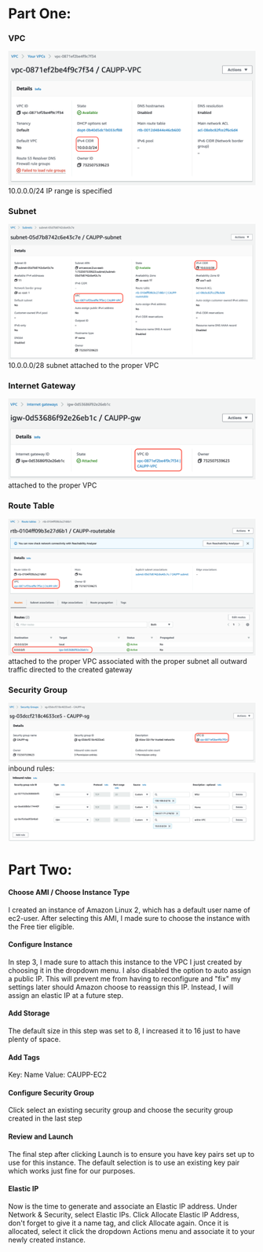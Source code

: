 # Part One:

### VPC
![VPC](https://github.com/WSU-kduncan/ceg3120-jmcaupp/blob/main/Project2/images/VPC.png)
10.0.0.0/24 IP range is specified

### Subnet
![subnet](https://github.com/WSU-kduncan/ceg3120-jmcaupp/blob/main/Project2/images/Subnet.png)
10.0.0.0/28 subnet
attached to the proper VPC

### Internet Gateway
![gateway](https://github.com/WSU-kduncan/ceg3120-jmcaupp/blob/main/Project2/images/Gateway.png)
attached to the proper VPC

### Route Table
![routetable](https://github.com/WSU-kduncan/ceg3120-jmcaupp/blob/main/Project2/images/RouteTable.png)
attached to the proper VPC
associated with the proper subnet
all outward traffic directed to the created gateway

### Security Group
![securitygroup](https://github.com/WSU-kduncan/ceg3120-jmcaupp/blob/main/Project2/images/SecurityGroup.png)
inbound rules:
![inbound](https://github.com/WSU-kduncan/ceg3120-jmcaupp/blob/main/Project2/images/InboundRules.png)

# Part Two:

#### Choose AMI / Choose Instance Type
I created an instance of Amazon Linux 2, which has a default user name of ec2-user.
After selecting this AMI, I made sure to choose the instance with the Free tier eligible.

#### Configure Instance
In step 3, I made sure to attach this instance to the VPC I just created by choosing it in the dropdown menu. I also disabled the option to auto assign a public IP. This will prevent me from having to reconfigure and "fix" my settings later should Amazon choose to reassign this IP. Instead, I will assign an elastic IP at a future step.

#### Add Storage
The default size in this step was set to 8, I increased it to 16 just to have plenty of space.

#### Add Tags
Key: Name 
Value: CAUPP-EC2

#### Configure Security Group
Click select an existing security group and choose the security group created in the last step

#### Review and Launch
The final step after clicking Launch is to ensure you have key pairs set up to use for this instance. The default selection is to use an existing key pair which works just fine for our purposes.

#### Elastic IP
Now is the time to generate and associate an Elastic IP address. Under Network & Security, select Elastic IPs. Click Allocate Elastic IP Address, don't forget to give it a name tag, and click Allocate again. Once it is allocated, select it click the dropdown Actions menu and associate it to your newly created instance.
